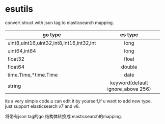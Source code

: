 # esutils
convert  struct with json tag to elasticsearch mapping.

| go type  |  es type |
| ------------- |:-------------:|
| uint8,uint16,uint32,int8,int16,int32,int| long     |
|uint64,int64    | long     |
| float32      | float    |
| float64     | double    |
| time.Time,*time.Time      | date    |
| string      |  keyword(default ignore_above 256)    |
its a very simple code.u can edit it by yourself,if u want to add new type. just support elasticsearch v7 and v8.

将带有json tag的go 结构体转换成 elasticsearch的mapping.
